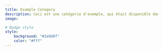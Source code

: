 ```yaml
---
title: Example Category
description: Ceci est une catégorie d'exemple, qui était disponible dans le kit de démarrage de ce site. Il ne contient qu'un article.
image:

# Badge style
style:
    background: "#2a9d8f"
    color: "#fff"
---
```

